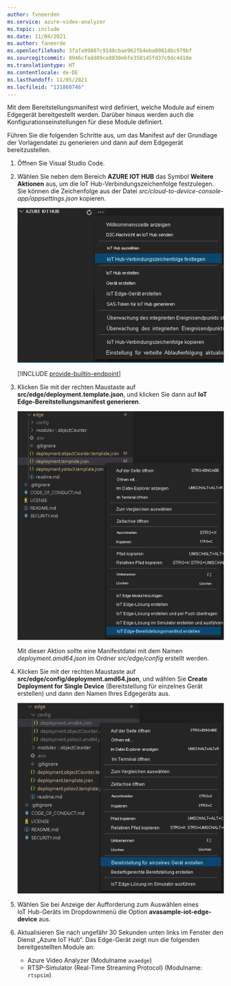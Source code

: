 ```yaml
---
author: fvneerden
ms.service: azure-video-analyzer
ms.topic: include
ms.date: 11/04/2021
ms.author: faneerde
ms.openlocfilehash: 3fafa99807c9148cbae962fb4eba89814bc979bf
ms.sourcegitcommit: 8946cfadd89ce8830ebfe358145fd37c0dc4d10e
ms.translationtype: HT
ms.contentlocale: de-DE
ms.lasthandoff: 11/05/2021
ms.locfileid: "131860746"
---
```

Mit dem Bereitstellungsmanifest wird definiert, welche Module auf einem Edgegerät bereitgestellt werden. Darüber hinaus werden auch die Konfigurationseinstellungen für diese Module definiert.

Führen Sie die folgenden Schritte aus, um das Manifest auf der Grundlage der Vorlagendatei zu generieren und dann auf dem Edgegerät bereitzustellen.

1. Öffnen Sie Visual Studio Code.
1. Wählen Sie neben dem Bereich **AZURE IOT HUB** das Symbol **Weitere Aktionen** aus, um die IoT Hub-Verbindungszeichenfolge festzulegen. Sie können die Zeichenfolge aus der Datei _src/cloud-to-device-console-app/appsettings.json_ kopieren.

    ![Festlegen der IoT-Verbindungszeichenfolge](../../../media/vscode-common-screenshots/set-connection-string.png)

    [!INCLUDE [provide-builtin-endpoint](../../common-includes/provide-builtin-endpoint.md)]
1. Klicken Sie mit der rechten Maustaste auf **src/edge/deployment.template.json**, und klicken Sie dann auf **IoT Edge-Bereitstellungsmanifest generieren**.

    ![IoT Edge-Bereitstellungsmanifest generieren](../../../media/quickstarts/generate-iot-edge-deployment-manifest.png)

    Mit dieser Aktion sollte eine Manifestdatei mit dem Namen _deployment.amd64.json_ im Ordner _src/edge/config_ erstellt werden.
1. Klicken Sie mit der rechten Maustaste auf **src/edge/config/deployment.amd64.json**, und wählen Sie **Create Deployment for Single Device** (Bereitstellung für einzelnes Gerät erstellen) und dann den Namen Ihres Edgegeräts aus.

    ![Bereitstellung für einzelnes Gerät erstellen](../../../media/quickstarts/create-deployment-single-device.png)
1. Wählen Sie bei Anzeige der Aufforderung zum Auswählen eines IoT Hub-Geräts im Dropdownmenü die Option **avasample-iot-edge-device** aus.
1. Aktualisieren Sie nach ungefähr 30 Sekunden unten links im Fenster den Dienst „Azure IoT Hub“. Das Edge-Gerät zeigt nun die folgenden bereitgestellten Module an:

    - Azure Video Analyzer (Modulname `avaedge`)
    - RTSP-Simulator (Real-Time Streaming Protocol) (Modulname: `rtspsim`)
